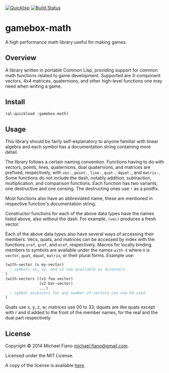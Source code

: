 [![Quicklisp](http://quickdocs.org/badge/gamebox-math.svg)](http://quickdocs.org/gamebox-math/)
[![Build Status](https://travis-ci.org/mfiano/gamebox-math.svg?branch=master)](https://travis-ci.org/mfiano/gamebox-math)

# gamebox-math

A high performance math library useful for making games.

## Overview

A library written in portable Common Lisp, providing support for common math
functions related to game development. Supported are 3-component vectors, 4x4
matrices, quaternions, and other high-level functions one may need when writing
a game.

## Install

``` lisp
(ql:quickload :gamebox-math)
```

## Usage

This library should be fairly self-explanatory to anyone familiar with linear algebra
and each symbol has a documentation string containing more detail.

The library follows a certain naming convention.
Functions having to do with vectors, points, lines, quaternions, dual quaternions,
and matrices are prefixed, respectively, with `vec-`, `point-`, `line-`, `quat-`,
`dquat-`, and `matrix-`. Some functions do not include the dash, notably addition,
subtraction, multiplication, and comparison functions. Each function has two variants,
one destructive and one consing. The destructing ones use `!` as a postfix.

Most functions also have an abbreviated name, these are mentioned in respective function's
documentation string.

Constructor functions for each of the above data types have the names listed above,
also without the dash. For example, `(vec)` produces a fresh vector.

Each of the above data types also have several ways of accessing their members.
Vecs, quats, and matrices can be accessed by index with the functions `vref`, `qref`,
and `mref`, respectively. Macros for locally binding members to symbols are available
under the names `with-X` where `X` is `vector`, `quat`, `dquat`, `matrix`,
or their plural forms. Example use:
```lisp
(with-vector (v my-vector)
  ; symbols vx, vy, and vz now available as accessors
)
(with-vectors ((v1 foo-vector)
               (v2 bar-vector)
               ...)
  ; symbol accessors for any number of vectors can now be used
)
```
Quats use x, y, z, w; matrices use 00 to 33; dquats are like quats except with r and d
added to the front of the member names, for the real and the dual part respectively.

## License

Copyright © 2014 Michael Fiano <michael.fiano@gmail.com>.

Licensed under the MIT License.

A copy of the license is available [here](LICENSE).
